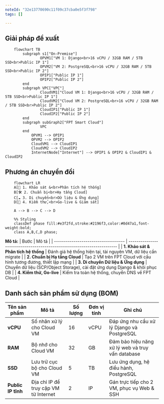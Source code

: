```yaml
---
noteId: "32e13770690c11f09c37cba0e5f3f798"
tags: []

---
```


## Giải pháp đề xuất
```mermaid
    flowchart TB
        subgraph s1["On-Premise"]
                OPVM1["VM 1: Django<br>16 vCPU / 32GB RAM / 5TB SSD<br>Public IP 1"]
                OPVM2["VM 2: PostgreSQL<br>16 vCPU / 32GB RAM / 5TB SSD<br>Public IP 2"]
                OPIP1["Public IP 1"]
                OPIP2["Public IP 2"]
        end
        subgraph VPC["VPC"]
                CloudVM1["Cloud VM 1: Django<br>16 vCPU / 32GB RAM / 5TB SSD<br>Public IP 1"]
                CloudVM2["Cloud VM 2: PostgreSQL<br>16 vCPU / 32GB RAM / 5TB SSD<br>Public IP 2"]
                CloudIP1["Public IP 1"]
                CloudIP2["Public IP 2"]
        end
        subgraph subGraph2["FPT Smart Cloud"]
                VPC
        end
            OPVM1 --> OPIP1
            OPVM2 --> OPIP2
            CloudVM1 --> CloudIP1
            CloudVM2 --> CloudIP2
            InternetNode["Internet"] --> OPIP1 & OPIP2 & CloudIP1 & CloudIP2
```

## Phương án chuyển đổi
```mermaid
    flowchart LR
    A[📌 1. Khảo sát &<br>Phân tích hệ thống]
    B[🛠️ 2. Chuẩn bị<br>Hạ tầng Cloud]
    C[☁️ 3. Di chuyển<br>Dữ liệu & Ứng dụng]
    D[🚀 4. Kiểm thử,<br>Go-live & Giám sát]

    A --> B --> C --> D

    %% Styling
    classDef phase fill:#e3f2fd,stroke:#2196f3,color:#0d47a1,font-weight:bold;
    class A,B,C,D phase;
```

**Mô tả:**
| Bước                                 | Mô tả                                                                    |
| ------------------------------------ | ------------------------------------------------------------------------ |
| **1. Khảo sát & Phân tích hệ thống** | Đánh giá hệ thống hiện tại, tài nguyên VM, dữ liệu cần migrate           |
| **2. Chuẩn bị Hạ tầng Cloud**        | Tạo 2 VM trên FPT Cloud với cấu hình tương đương, thiết lập mạng        |
| **3. Di chuyển Dữ liệu & Ứng dụng**  | Chuyển dữ liệu (SCP/Object Storage), cài đặt ứng dụng Django & khôi phục DB      |
| **4. Kiểm thử, Go-live**  | Kiểm tra toàn hệ thống, chuyển DNS về FPT Cloud                        |

## Danh sách sản phẩm sử dụng (BOM)

| Tên sản phẩm             | Mô tả                                                   | Số lượng | Đơn vị tính | Ghi chú                                            |
| ------------------------ | ------------------------------------------------------- | -------- | ----------- | -------------------------------------------------- |
| **vCPU**                 | Số nhân xử lý cho Cloud VM                              | 16       | vCPU        | Đáp ứng nhu cầu xử lý Django và PostgreSQL         |
| **RAM**                  | Bộ nhớ cho Cloud VM                                     | 32       | GB          | Đảm bảo hiệu năng xử lý web và truy vấn database   |
| **SSD**                  | Lưu trữ cục bộ cho Cloud VM                             | 5        | TB          | Lưu ứng dụng, hệ điều hành, PostgreSQL             |
| **Public IP tĩnh**       | Địa chỉ IP để truy cập VM từ Internet                   | 2        | IP          | Gán trực tiếp cho 2 VM, phục vụ Web & SSH         |